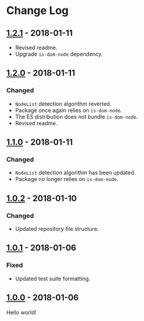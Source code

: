 # Change Log

## [1.2.1] - 2018-01-11

* Revised readme.
* Upgrade `is-dom-node` dependency.

## [1.2.0] - 2018-01-11

### Changed

* `NodeList` detection algorithm reverted.
* Package once again relies on `is-dom-node`.
* The ES distribution does not bundle `is-dom-node`.
* Revised readme.

## [1.1.0] - 2018-01-11

### Changed

* `NodeList` detection algorithm has been updated.
* Package no longer relies on `is-dom-node`.

## [1.0.2] - 2018-01-10

### Changed

* Updated repository file structure.

## [1.0.1] - 2018-01-06

### Fixed

* Updated test suite formatting.

## [1.0.0] - 2018-01-06

Hello world!

[1.2.1]: https://github.com/jlmakes/is-dom-node-list/compare/1.2.0...1.2.1
[1.2.0]: https://github.com/jlmakes/is-dom-node-list/compare/1.1.0...1.2.0
[1.1.0]: https://github.com/jlmakes/is-dom-node-list/compare/1.0.2...1.1.0
[1.0.2]: https://github.com/jlmakes/is-dom-node-list/compare/1.0.1...1.0.2
[1.0.1]: https://github.com/jlmakes/is-dom-node-list/compare/1.0.0...1.0.1
[1.0.0]: https://github.com/jlmakes/is-dom-node-list/tree/1.0.0
